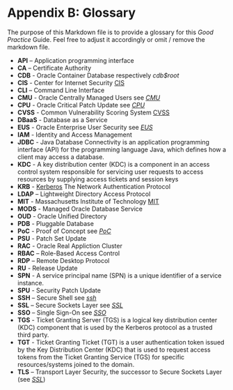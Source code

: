# Appendix B: Glossary
<!-- markdownlint-disable MD013 -->

The purpose of this Markdown file is to provide a glossary for this
*Good Practice* Guide. Feel free to adjust it accordingly or omit / remove the
markdown file.

- **API** – Application programming interface
- **CA** – Certificate Authority
- **CDB** - Oracle Container Database respectively *cdb$root*
- **CIS** - Center for Internet Security [CIS](https://www.cisecurity.org/)
- **CLI** – Command Line Interface
- **CMU** - Oracle Centrally Managed Users see *[CMU](https://docs.oracle.com/en/database/oracle/oracle-database/21/dbseg/integrating_mads_with_oracle_database.html)*
- **CPU** - Oracle Critical Patch Update see *[CPU](https://www.oracle.com/security-alerts/)*
- **CVSS** - Common Vulnerability Scoring System [CVSS](http://www.first.org/cvss)
- **DBaaS** - Database as a Service
- **EUS** - Oracle Enterprise User Security see *[EUS](https://docs.oracle.com/en/database/oracle/oracle-database/21/dbimi/index.html)*
- **IAM** - Identity and Access Management
- **JDBC** - Java Database Connectivity is an application programming interface (API) for the programming language Java, which defines how a client may access a database.
- **KDC** - A key distribution center (KDC) is a component in an access control system responsible for servicing user requests to access resources by supplying access tickets and session keys
- **KRB** - [Kerberos](https://web.mit.edu/kerberos) The Network Authentication Protocol
- **LDAP** – Lightweight Directory Access Protocol
- **MIT** - Massachusetts Institute of Technology [MIT](https://www.mit.edu/)
- **MODS** - Managed Oracle Database Service
- **OUD** - Oracle Unified Directory
- **PDB** - Pluggable Database
- **PoC** - Proof of Concept see *[PoC](https://en.wikipedia.org/wiki/Proof_of_concept)*
- **PSU** - Patch Set Update
- **RAC** - Oracle Real Appliction Cluster
- **RBAC** – Role-Based Access Control
- **RDP** – Remote Desktop Protocol
- **RU** - Release Update
- **SPN** - A service principal name (SPN) is a unique identifier of a service instance.
- **SPU** - Security Patch Update
- **SSH** – Secure Shell see *[ssh](https://en.wikipedia.org/wiki/Secure_Shell_Protocol)*
- **SSL** – Secure Sockets Layer see *[SSL](https://en.wikipedia.org/wiki/Transport_Layer_Security)*
- **SSO** – Single Sign-On see *[SSO](https://en.wikipedia.org/wiki/Single_sign-on)*
- **TGS** -  Ticket Granting Server (TGS) is a logical key distribution center (KDC) component that is used by the Kerberos protocol as a trusted third party.
- **TGT** - Ticket Granting Ticket (TGT) is a user authentication token issued by the Key Distribution Center (KDC) that is used to request access tokens from the Ticket Granting Service (TGS) for specific resources/systems joined to the domain.
- **TLS** – Transport Layer Security, the successor to Secure Sockets Layer (see *[SSL](https://en.wikipedia.org/wiki/Transport_Layer_Security)*)
